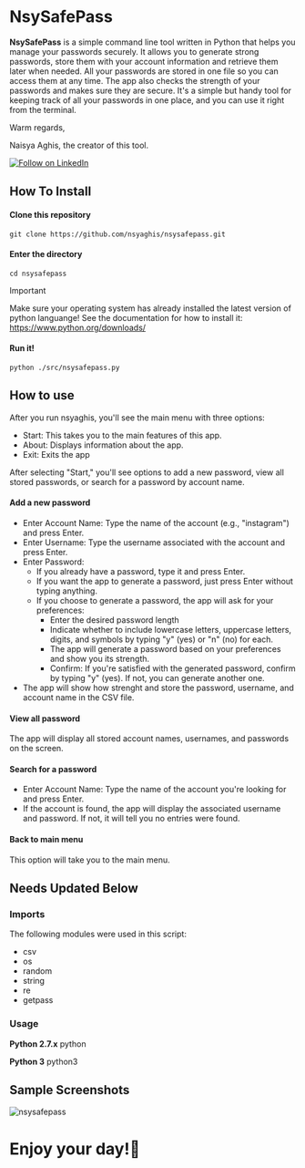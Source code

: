 # NsySafePass

**NsySafePass** is a simple command line tool written in Python that helps you manage your passwords securely. It allows you to generate strong passwords, store them with your account information and retrieve them later when needed. All your passwords are stored in one file so you can access them at any time. The app also checks the strength of your passwords and makes sure they are secure. It's a simple but handy tool for keeping track of all your passwords in one place, and you can use it right from the terminal.

Warm regards,

Naisya Aghis, the creator of this tool.


[![Follow on LinkedIn](https://img.shields.io/badge/Follow%20on%20LinkedIn-%230077B5.svg?style=social&logo=linkedin)](https://www.linkedin.com/in/nsyaghis/)

## How To Install

#### Clone this repository
```
git clone https://github.com/nsyaghis/nsysafepass.git
```

#### Enter the directory
```
cd nsysafepass
```
> [!IMPORTANT]  
> Make sure your operating system has already installed the latest version of python languange! See the documentation for how to install it: https://www.python.org/downloads/

#### Run it!
```
python ./src/nsysafepass.py
```

## How to use
After you run nsyaghis, you'll see the main menu with three options:
- Start: This takes you to the main features of this app.
- About: Displays information about the app.
- Exit: Exits the app

After selecting "Start," you'll see options to add a new password, view all stored passwords, or search for a password by account name.

#### Add a new password
- Enter Account Name: Type the name of the account (e.g., "instagram") and press Enter.
- Enter Username: Type the username associated with the account and press Enter.
- Enter Password:
    - If you already have a password, type it and press Enter.
    - If you want the app to generate a password, just press Enter without typing anything.
    - If you choose to generate a password, the app will ask for your preferences:
        - Enter the desired password length
        - Indicate whether to include lowercase letters, uppercase letters, digits, and symbols by typing "y" (yes) or "n" (no) for each.
        - The app will generate a password based on your preferences and show you its strength.
        - Confirm: If you're satisfied with the generated password, confirm by typing "y" (yes). If not, you can generate another one.
- The app will show how strenght and store the password, username, and account name in the CSV file.

#### View all password
The app will display all stored account names, usernames, and passwords on the screen.

#### Search for a password
- Enter Account Name: Type the name of the account you're looking for and press Enter.
- If the account is found, the app will display the associated username and password. If not, it will tell you no entries were found.

#### Back to main menu
This option will take you to the main menu.

## Needs Updated Below
### Imports
The following modules were used in this script:
- csv
- os
- random
- string
- re
- getpass

### Usage 
__Python 2.7.x__
python 

__Python 3__
python3 

## Sample Screenshots
![nsysafepass](https://github.com/user-attachments/assets/145f2521-c3d6-44e7-889b-39e8061a7c82)


# Enjoy your day!🌻
